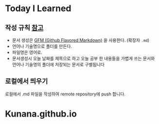 # Today I Learned


## 작성 규칙 [참고](https://medium.com/@dldnjswo19/til-%EC%8B%9C%EC%9E%91%ED%95%98%EA%B8%B0-e293a4a2253c)
- 문서 생성은 [GFM (Github Flavored Markdown)](https://help.github.com/articles/github-flavored-markdown/) 을 사용한다. (확장자 `.md`)
- 언어나 기술명으로 폴더를 만든다.
- 파일명은 영어로.
- 문서생성시 오늘 날짜를 제목으로 하고 오늘 공부 한 내용들을 가볍게 쓰는 문서와 언어나 기술명의 폴더에 저장되는 문서로 구별됩니다

## 로컬에서 띄우기
로컬에서 .md 파일을 작성하여 remote repository에 push 합니다.
# Kunana.github.io
